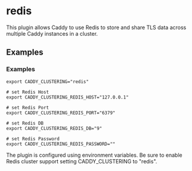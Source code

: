 # redis

This plugin allows Caddy to use Redis to store and share TLS data across multiple Caddy instances in a cluster.

<!-- TODO: -->
<!--**[Full documentation](/blob/master/README.md)**-->

## Examples

### Examples

``` caddyfile
export CADDY_CLUSTERING="redis"

# set Redis Host
export CADDY_CLUSTERING_REDIS_HOST="127.0.0.1"

# set Redis Port
export CADDY_CLUSTERING_REDIS_PORT="6379"

# set Redis DB
export CADDY_CLUSTERING_REDIS_DB="9"

# set Redis Password
export CADDY_CLUSTERING_REDIS_PASSWORD=""
```

The plugin is configured using environment variables. Be sure to enable Redis cluster support setting CADDY_CLUSTERING
to &#34;redis&#34;.
